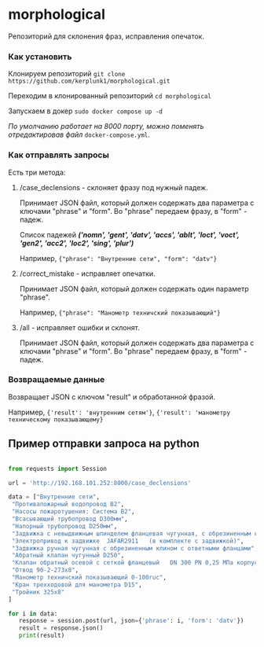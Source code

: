 # morphological
Репозиторий для склонения фраз, исправления опечаток.


### Как установить
Клонируем репозиторий
```git clone https://github.com/kerplunk1/morphological.git```

Переходим в клонированный репозиторий
```cd morphological```

Запускаем в докер
```sudo docker compose up -d```

_По умолчанию работает на 8000 порту, можно поменять отредактировав файл_ ```docker-compose.yml```.


### Как отправлять запросы
Есть три метода:
1. /case_declensions - склоняет фразу под нужный падеж.
   
   Принимает JSON файл, который должен содержать два параметра с ключами "phrase" и "form".
   Во "phrase" передаем фразу, в "form" - падеж.

   Список падежей ***('nomn', 'gent', 'datv', 'accs', 'ablt', 'loct', 'voct', 'gen2', 'acc2', 'loc2', 'sing', 'plur')***

   Например, ```{"phrase": "Внутренние сети", "form": "datv"}```

2. /correct_mistake - исправляет опечатки.
   
   Принимает JSON файл, который должен содержать один параметр "phrase".

   Например, ```{"phrase": "Манометр техничский показывающий"}```

3. /all - исправляет ошибки и склонят.

   Принимает JSON файл, который должен содержать два параметра с ключами "phrase" и "form".
   Во "phrase" передаем фразу, в "form" - падеж.


### Возвращаемые данные
Возвращает JSON c ключом "result" и обработанной фразой.

Например, ```{'result': 'внутренним сетям'}```, ```{'result': 'манометру техническому показывающему}```
   

## Пример отправки запроса на python
```python

from requests import Session

url = 'http://192.168.101.252:8000/case_declensions'

data = ["Внутренние сети",
 "Противапожарный водопровод В2",
 "Насосы пожаротушения: Система В2",
 "Всасывающий трубопровод D300мм",
 "Напорный трубопровод D250мм",
 "Задвижка с невыдвижным шпинделем фланцевая чугунная, с обрезиненным клином под электропривод D250 vм PN16",
 "Электропривод к задвижке  JAFAR2911   (в комплекте с задвижкой)",
 "Задвижка ручная чугунная с обрезиненным клином с ответными фланцами",
 "Абратный клапан чугунный D250",
 "Клапан обратный осевой с сеткой фланцевый   DN 300 PN 0,25 МПа корпус чугун",
 "Отвод 90-2-273х8",
 "Манометр техничский показывающий 0-100ruc",
 "Кран трехходовой для манометра D15",
 "Тройник 325х8"
]

for i in data:
   response = session.post(url, json={'phrase': i, 'form': 'datv'})
   result = response.json()
   print(result)

```
